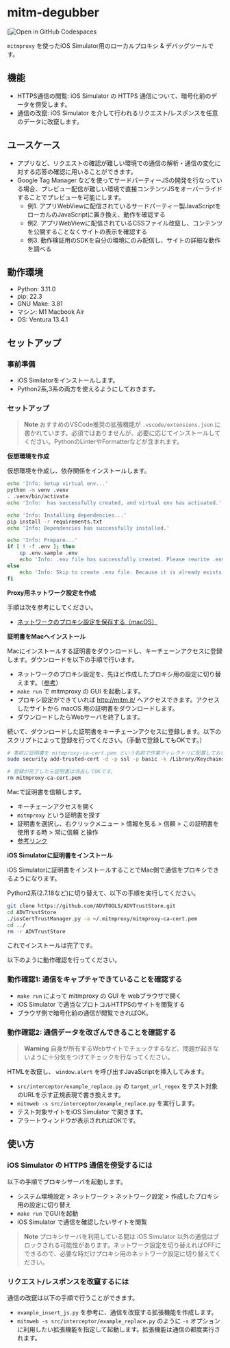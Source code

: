 # mitm-degubber
[![Open in GitHub Codespaces](https://github.com/codespaces/new?hide_repo_select=true&ref=main&repo=766177169&skip_quickstart=true)

`mitmproxy` を使ったiOS Simulator用のローカルプロキシ & デバッグツールです。

## 機能

- HTTPS通信の閲覧: iOS Simulator の HTTPS 通信について、暗号化前のデータを傍受します。
- 通信の改竄: iOS Simulator を介して行われるリクエスト/レスポンスを任意のデータに改竄します。

## ユースケース

- アプリなど、リクエストの確認が難しい環境での通信の解析・通信の変化に対する応答の確認に用いることができます。
- Google Tag Manager などを使ってサードパーティーJSの開発を行なっている場合、プレビュー配信が難しい環境で直接コンテンツJSをオーバーライドすることでプレビューを可能にします。
    - 例1. アプリWebViewに配信されているサードパーティー製JavaScriptをローカルのJavaScriptに置き換え、動作を確認する
    - 例2. アプリWebViewに配信されているCSSファイル改竄し、コンテンツを公開することなくサイトの表示を確認する
    - 例3. 動作検証用のSDKを自分の環境にのみ配信し、サイトの詳細な動作を調べる


## 動作環境

- Python: 3.11.0
- pip: 22.3
- GNU Make: 3.81
- マシン: M1 Macbook Air
- OS: Ventura 13.4.1

## セットアップ

### 事前準備
- iOS Similatorをインストールします。
- Python2系,3系の両方を使えるようにしておきます。

### セットアップ

> **Note**
> おすすめのVSCode推奨の拡張機能が `.vscode/extensions.json` に書かれています。必須ではありませんが、必要に応じてインストールしてください。PythonのLinterやFormatterなどが含まれます。

**仮想環境を作成**

仮想環境を作成し、依存関係をインストールします。

```bash
echo 'Info: Setup virtual env...'
python -m venv .venv
. .venv/bin/activate
echo 'Info:  has successfully created, and virtual env has activated.'

echo 'Info: Installing dependencies...'
pip install -r requirements.txt
echo 'Info: Dependencies has successfully installed.'

echo 'Info: Prepare...'
if [ ! -f .env ]; then
    cp .env.sample .env
    echo 'Info: .env file has successfully created. Please rewrite .env file'
else
    echo 'Info: Skip to create .env file. Because it is already exists.'
fi
```

**Proxy用ネットワーク設定を作成**


手順は次を参考にしてください。
- [ネットワークのプロキシ設定を保存する（macOS）](https://zenn.dev/yoshida567/scraps/6f27347bd218b8)

**証明書をMacへインストール**

Macにインストールする証明書をダウンロードし、キーチェーンアクセスに登録します。ダウンロードを以下の手順で行います。

- ネットワークのプロキシ設定を、先ほど作成したプロキシ用の設定に切り替えます。（[参考](https://zenn.dev/yoshida567/scraps/6f27347bd218b8)）
- `make run` で mitmproxy の GUI を起動します。
- プロキシ設定ができていれば http://mitm.it/ へアクセスできます。アクセスしたサイトから macOS 用の証明書をダウンロードします。
- ダウンロードしたらWebサーバを終了します。

続いて、ダウンロードした証明書をキーチェーンアクセスに登録します。以下のスクリプトによって登録を行ってください。（手動で登録してもOKです。）

```bash
# 事前に証明書を mitmproxy-ca-cert.pem という名前で作業ディレクトリに配置しておいてください。
sudo security add-trusted-cert -d -p ssl -p basic -k /Library/Keychains/System.keychain mitmproxy-ca-cert.pem

# 登録が完了したら証明書は消去してOKです。
rm mitmproxy-ca-cert.pem
```

Macで証明書を信頼します。

- キーチェーンアクセスを開く
- `mitmproxy` という証明書を探す
- 証明書を選択し、右クリックメニュー > 情報を見る > 信頼 > この証明書を使用する時 > 常に信頼 と操作
- [参考リンク](https://zenn.dev/link/comments/2129a203238f1b)

**iOS Simulatorに証明書をインストール**

iOS Simulatorに証明書をインストールすることでMac側で通信をプロキシできるようになります。

Python2系(2.7.18など)に切り替えて、以下の手順を実行してください。

```zsh
git clone https://github.com/ADVTOOLS/ADVTrustStore.git
cd ADVTrustStore
./iosCertTrustManager.py -a ~/.mitmproxy/mitmproxy-ca-cert.pem
cd ../
rm -r ADVTrustStore
```

これでインストールは完了です。

以下のように動作確認を行ってください。

### 動作確認1: 通信をキャプチャできていることを確認する
- `make run` によって mitmproxy の GUI を webブラウザで開く
- iOS Simulator で適当なプロトコルHTTPSのサイトを閲覧する
- ブラウザ側で暗号化前の通信が閲覧できればOK。

### 動作確認2: 通信データを改ざんできることを確認する

> **Warning**
> 自身が所有するWebサイトでチェックするなど、問題が起きないように十分気をつけてチェックを行なってください。

HTMLを改竄し、 `window.alert` を呼び出すJavaScriptを挿入してみます。


- `src/interceptor/example_replace.py` の `target_url_regex` をテスト対象のURLを示す正規表現で書き換えます。
- `mitmweb -s src/interceptor/example_replace.py` を実行します。
- テスト対象サイトをiOS Simulator で開きます。
- アラートウィンドウが表示されればOKです。

## 使い方

### iOS Simulator の HTTPS 通信を傍受するには

以下の手順でプロキシサーバを起動します。

- システム環境設定 > ネットワーク > ネットワーク設定 > 作成したプロキシ用の設定に切り替え
- `make run` でGUIを起動
- iOS Simulator で通信を確認したいサイトを閲覧

> **Note**
> プロキシサーバを利用している間は iOS Simulator 以外の通信はブロックされる可能性があります。ネットワーク設定を切り替えればOFFにできるので、必要な時だけプロキシ用のネットワーク設定に切り替えてください。

### リクエスト/レスポンスを改竄するには
通信の改竄は以下の手順で行うことができます。

- `example_insert_js.py` を参考に、通信を改竄する拡張機能を作成します。
- `mitmweb -s src/interceptor/example_replace.py` のように `-s` オプションに利用したい拡張機能を指定して起動します。拡張機能は通信の都度実行されます。
